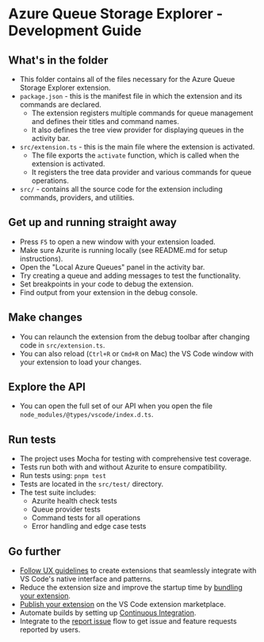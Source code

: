 # Azure Queue Storage Explorer - Development Guide

## What's in the folder

* This folder contains all of the files necessary for the Azure Queue Storage Explorer extension.
* `package.json` - this is the manifest file in which the extension and its commands are declared.
  * The extension registers multiple commands for queue management and defines their titles and command names.
  * It also defines the tree view provider for displaying queues in the activity bar.
* `src/extension.ts` - this is the main file where the extension is activated.
  * The file exports the `activate` function, which is called when the extension is activated.
  * It registers the tree data provider and various commands for queue operations.
* `src/` - contains all the source code for the extension including commands, providers, and utilities.

## Get up and running straight away

* Press `F5` to open a new window with your extension loaded.
* Make sure Azurite is running locally (see README.md for setup instructions).
* Open the "Local Azure Queues" panel in the activity bar.
* Try creating a queue and adding messages to test the functionality.
* Set breakpoints in your code to debug the extension.
* Find output from your extension in the debug console.

## Make changes

* You can relaunch the extension from the debug toolbar after changing code in `src/extension.ts`.
* You can also reload (`Ctrl+R` or `Cmd+R` on Mac) the VS Code window with your extension to load your changes.

## Explore the API

* You can open the full set of our API when you open the file `node_modules/@types/vscode/index.d.ts`.

## Run tests

* The project uses Mocha for testing with comprehensive test coverage.
* Tests run both with and without Azurite to ensure compatibility.
* Run tests using: `pnpm test`
* Tests are located in the `src/test/` directory.
* The test suite includes:
  - Azurite health check tests
  - Queue provider tests
  - Command tests for all operations
  - Error handling and edge case tests

## Go further

* [Follow UX guidelines](https://code.visualstudio.com/api/ux-guidelines/overview) to create extensions that seamlessly integrate with VS Code's native interface and patterns.
* Reduce the extension size and improve the startup time by [bundling your extension](https://code.visualstudio.com/api/working-with-extensions/bundling-extension).
* [Publish your extension](https://code.visualstudio.com/api/working-with-extensions/publishing-extension) on the VS Code extension marketplace.
* Automate builds by setting up [Continuous Integration](https://code.visualstudio.com/api/working-with-extensions/continuous-integration).
* Integrate to the [report issue](https://code.visualstudio.com/api/get-started/wrapping-up#issue-reporting) flow to get issue and feature requests reported by users.
